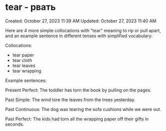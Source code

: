 # tear - рвать

Created: October 27, 2023 11:39 AM
Updated: October 27, 2023 11:40 AM

Here are 4 more simple collocations with "tear" meaning to rip or pull apart, and an example sentence in different tenses with simplified vocabulary:

Collocations:

- tear paper
- tear cloth
- tear leaves
- tear wrapping

Example sentences:

Present Perfect: The toddler has torn the book by pulling on the pages.

Past Simple: The wind tore the leaves from the trees yesterday.

Past Continuous: The dog was tearing the sofa cushions while we were out.

Past Perfect: The kids had torn all the wrapping paper off their gifts in seconds.